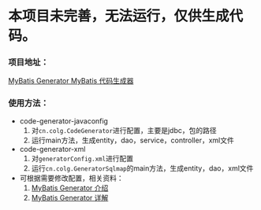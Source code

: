 # 本项目未完善，无法运行，仅供生成代码。

### 项目地址：
[MyBatis Generator MyBatis 代码生成器](https://github.com/colg-cloud/code-generator)

### 使用方法：
- code-generator-javaconfig
	1. 对`cn.colg.CodeGenerator`进行配置，主要是jdbc，包的路径
	2. 运行main方法，生成entity，dao，service，controller，xml文件
- code-generator-xml
	1. 对`generatorConfig.xml`进行配置
	2. 运行`cn.colg.GeneratorSqlmap`的main方法，生成entity，dao，xml文件
- 可根据需要修改配置，相关资料：
	1. [MyBatis Generator 介绍](http://mbg.cndocs.ml/)
	2. [MyBatis Generator 详解](https://blog.csdn.net/isea533/article/details/42102297)